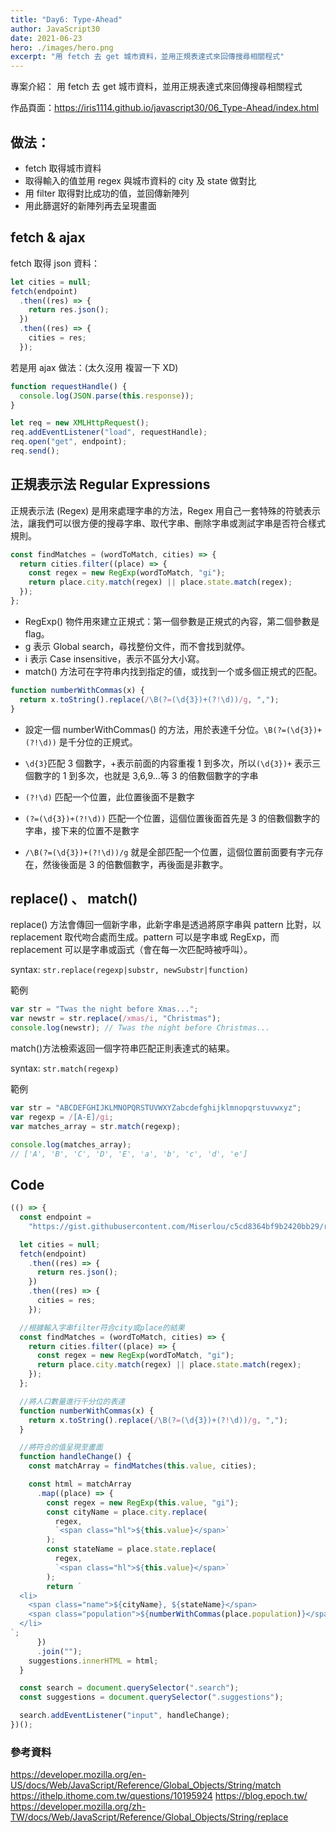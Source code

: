 ```yaml
---
title: "Day6: Type-Ahead"
author: JavaScript30
date: 2021-06-23
hero: ./images/hero.png
excerpt: "用 fetch 去 get 城市資料，並用正規表達式來回傳搜尋相關程式"
---
```


專案介紹： 用 fetch 去 get 城市資料，並用正規表達式來回傳搜尋相關程式

作品頁面：https://iris1114.github.io/javascript30/06_Type-Ahead/index.html

## 做法：

- fetch 取得城市資料
- 取得輸入的值並用 regex 與城市資料的 city 及 state 做對比
- 用 filter 取得對比成功的值，並回傳新陣列
- 用此篩選好的新陣列再去呈現畫面

## fetch & ajax

fetch 取得 json 資料：

```javascript
let cities = null;
fetch(endpoint)
  .then((res) => {
    return res.json();
  })
  .then((res) => {
    cities = res;
  });
```

若是用 ajax 做法：(太久沒用 複習一下 XD)

```javascript
function requestHandle() {
  console.log(JSON.parse(this.response));
}

let req = new XMLHttpRequest();
req.addEventListener("load", requestHandle);
req.open("get", endpoint);
req.send();
```

## 正規表示法 Regular Expressions

正規表示法 (Regex) 是用來處理字串的方法，Regex 用自己一套特殊的符號表示法，讓我們可以很方便的搜尋字串、取代字串、刪除字串或測試字串是否符合樣式規則。

```javascript
const findMatches = (wordToMatch, cities) => {
  return cities.filter((place) => {
    const regex = new RegExp(wordToMatch, "gi");
    return place.city.match(regex) || place.state.match(regex);
  });
};
```

- RegExp() 物件用來建立正規式：第一個參數是正規式的內容，第二個參數是 flag。
- g 表示 Global search，尋找整份文件，而不會找到就停。
- i 表示 Case insensitive，表示不區分大小寫。
- match() 方法可在字符串内找到指定的値，或找到一个或多個正規式的匹配。

```javascript
function numberWithCommas(x) {
  return x.toString().replace(/\B(?=(\d{3})+(?!\d))/g, ",");
}
```

- 設定一個 numberWithCommas() 的方法，用於表達千分位。`\B(?=(\d{3})+(?!\d))` 是千分位的正規式。

- `\d{3}`匹配 3 個數字，+表示前面的内容重複 1 到多次，所以`(\d{3})+` 表示三個數字的 1 到多次，也就是 3,6,9...等 3 的倍數個數字的字串
- `(?!\d)` 匹配一个位置，此位置後面不是數字
- `(?=(\d{3})+(?!\d))` 匹配一个位置，這個位置後面首先是 3 的倍數個數字的字串，接下来的位置不是數字
- `/\B(?=(\d{3})+(?!\d))/g` 就是全部匹配一个位置，這個位置前面要有字元存在，然後後面是 3 的倍數個數字，再後面是非數字。

## replace() 、 match()

replace() 方法會傳回一個新字串，此新字串是透過將原字串與 pattern 比對，以 replacement 取代吻合處而生成。pattern 可以是字串或 RegExp，而 replacement 可以是字串或函式（會在每一次匹配時被呼叫）。

syntax: `str.replace(regexp|substr, newSubstr|function)`

範例

```javascript
var str = "Twas the night before Xmas...";
var newstr = str.replace(/xmas/i, "Christmas");
console.log(newstr); // Twas the night before Christmas...
```

match()方法檢索返回一個字符串匹配正則表達式的結果。

syntax: `str.match(regexp)`

範例

```javascript
var str = "ABCDEFGHIJKLMNOPQRSTUVWXYZabcdefghijklmnopqrstuvwxyz";
var regexp = /[A-E]/gi;
var matches_array = str.match(regexp);

console.log(matches_array);
// ['A', 'B', 'C', 'D', 'E', 'a', 'b', 'c', 'd', 'e']
```

## Code

```javascript
(() => {
  const endpoint =
    "https://gist.githubusercontent.com/Miserlou/c5cd8364bf9b2420bb29/raw/2bf258763cdddd704f8ffd3ea9a3e81d25e2c6f6/cities.json";

  let cities = null;
  fetch(endpoint)
    .then((res) => {
      return res.json();
    })
    .then((res) => {
      cities = res;
    });

  //根據輸入字串filter符合city或place的結果
  const findMatches = (wordToMatch, cities) => {
    return cities.filter((place) => {
      const regex = new RegExp(wordToMatch, "gi");
      return place.city.match(regex) || place.state.match(regex);
    });
  };

  //將人口數量進行千分位的表達
  function numberWithCommas(x) {
    return x.toString().replace(/\B(?=(\d{3})+(?!\d))/g, ",");
  }

  //將符合的值呈現至畫面
  function handleChange() {
    const matchArray = findMatches(this.value, cities);

    const html = matchArray
      .map((place) => {
        const regex = new RegExp(this.value, "gi");
        const cityName = place.city.replace(
          regex,
          `<span class="hl">${this.value}</span>`
        );
        const stateName = place.state.replace(
          regex,
          `<span class="hl">${this.value}</span>`
        );
        return `
  <li>
    <span class="name">${cityName}, ${stateName}</span>
    <span class="population">${numberWithCommas(place.population)}</span>
  </li>
`;
      })
      .join("");
    suggestions.innerHTML = html;
  }

  const search = document.querySelector(".search");
  const suggestions = document.querySelector(".suggestions");

  search.addEventListener("input", handleChange);
})();
```

### 參考資料

https://developer.mozilla.org/en-US/docs/Web/JavaScript/Reference/Global_Objects/String/match
https://ithelp.ithome.com.tw/questions/10195924
https://blog.epoch.tw/
https://developer.mozilla.org/zh-TW/docs/Web/JavaScript/Reference/Global_Objects/String/replace
